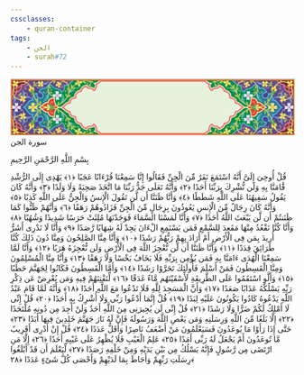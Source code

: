```yaml
---
cssclasses:
    - quran-container
tags:
    - الجن
    - surah#72
---
```

<div class="quran-container">
<span class="second-border"></span>
<span class="border"></span>
<div class="head-container">
<img src="https://raw.githubusercontent.com/LORDyyyyy/obsidian-the_quran_vault/main/The%20Quran%20Vault/src/webview/surah_head.png" height=100>
<div class="surah-name">
<span class="surah-name-fnt">سورة الجن</span>
</div>
</div>
<div class="quran-content">
<div class="name-of-god"> <p> بِسْمِ اللَّهِ الرَّحْمَنِ الرَّحِيمِ </p></div>
<p>
<span class="sign" id="f1">قُلْ أُوحِىَ إِلَىَّ أَنَّهُ اسْتَمَعَ نَفَرٌ مِّنَ الْجِنِّ فَقَالُوا إِنَّا سَمِعْنَا قُرْءَانًا عَجَبًا <span>﴿</span>١<span>﴾</span></span>
<span class="sign" id="f2">يَهْدِى إِلَى الرُّشْدِ فََٔامَنَّا بِهِ وَلَن نُّشْرِكَ بِرَبِّنَا أَحَدًا <span>﴿</span>٢<span>﴾</span></span>
<span class="sign" id="f3">وَأَنَّهُ تَعَلَى جَدُّ رَبِّنَا مَا اتَّخَذَ صَحِبَةً وَلَا وَلَدًا <span>﴿</span>٣<span>﴾</span></span>
<span class="sign" id="f4">وَأَنَّهُ كَانَ يَقُولُ سَفِيهُنَا عَلَى اللَّهِ شَطَطًا <span>﴿</span>٤<span>﴾</span></span>
<span class="sign" id="f5">وَأَنَّا ظَنَنَّا أَن لَّن تَقُولَ الْإِنسُ وَالْجِنُّ عَلَى اللَّهِ كَذِبًا <span>﴿</span>٥<span>﴾</span></span>
<span class="sign" id="f6">وَأَنَّهُ كَانَ رِجَالٌ مِّنَ الْإِنسِ يَعُوذُونَ بِرِجَالٍ مِّنَ الْجِنِّ فَزَادُوهُمْ رَهَقًا <span>﴿</span>٦<span>﴾</span></span>
<span class="sign" id="f7">وَأَنَّهُمْ ظَنُّوا كَمَا ظَنَنتُمْ أَن لَّن يَبْعَثَ اللَّهُ أَحَدًا <span>﴿</span>٧<span>﴾</span></span>
<span class="sign" id="f8">وَأَنَّا لَمَسْنَا السَّمَاءَ فَوَجَدْنَهَا مُلِئَتْ حَرَسًا شَدِيدًا وَشُهُبًا <span>﴿</span>٨<span>﴾</span></span>
<span class="sign" id="f9">وَأَنَّا كُنَّا نَقْعُدُ مِنْهَا مَقَعِدَ لِلسَّمْعِ فَمَن يَسْتَمِعِ الْءَانَ يَجِدْ لَهُ شِهَابًا رَّصَدًا <span>﴿</span>٩<span>﴾</span></span>
<span class="sign" id="f10">وَأَنَّا لَا نَدْرِى أَشَرٌّ أُرِيدَ بِمَن فِى الْأَرْضِ أَمْ أَرَادَ بِهِمْ رَبُّهُمْ رَشَدًا <span>﴿</span>١۰<span>﴾</span></span>
<span class="sign" id="f11">وَأَنَّا مِنَّا الصَّلِحُونَ وَمِنَّا دُونَ ذَلِكَ كُنَّا طَرَائِقَ قِدَدًا <span>﴿</span>١١<span>﴾</span></span>
<span class="sign" id="f12">وَأَنَّا ظَنَنَّا أَن لَّن نُّعْجِزَ اللَّهَ فِى الْأَرْضِ وَلَن نُّعْجِزَهُ هَرَبًا <span>﴿</span>١٢<span>﴾</span></span>
<span class="sign" id="f13">وَأَنَّا لَمَّا سَمِعْنَا الْهُدَى ءَامَنَّا بِهِ فَمَن يُؤْمِن بِرَبِّهِ فَلَا يَخَافُ بَخْسًا وَلَا رَهَقًا <span>﴿</span>١٣<span>﴾</span></span>
<span class="sign" id="f14">وَأَنَّا مِنَّا الْمُسْلِمُونَ وَمِنَّا الْقَسِطُونَ فَمَنْ أَسْلَمَ فَأُولَئِكَ تَحَرَّوْا رَشَدًا <span>﴿</span>١٤<span>﴾</span></span>
<span class="sign" id="f15">وَأَمَّا الْقَسِطُونَ فَكَانُوا لِجَهَنَّمَ حَطَبًا <span>﴿</span>١٥<span>﴾</span></span>
<span class="sign" id="f16">وَأَلَّوِ اسْتَقَمُوا عَلَى الطَّرِيقَةِ لَأَسْقَيْنَهُم مَّاءً غَدَقًا <span>﴿</span>١٦<span>﴾</span></span>
<span class="sign" id="f17">لِّنَفْتِنَهُمْ فِيهِ وَمَن يُعْرِضْ عَن ذِكْرِ رَبِّهِ يَسْلُكْهُ عَذَابًا صَعَدًا <span>﴿</span>١٧<span>﴾</span></span>
<span class="sign" id="f18">وَأَنَّ الْمَسَجِدَ لِلَّهِ فَلَا تَدْعُوا مَعَ اللَّهِ أَحَدًا <span>﴿</span>١٨<span>﴾</span></span>
<span class="sign" id="f19">وَأَنَّهُ لَمَّا قَامَ عَبْدُ اللَّهِ يَدْعُوهُ كَادُوا يَكُونُونَ عَلَيْهِ لِبَدًا <span>﴿</span>١٩<span>﴾</span></span>
<span class="sign" id="f20">قُلْ إِنَّمَا أَدْعُوا رَبِّى وَلَا أُشْرِكُ بِهِ أَحَدًا <span>﴿</span>٢۰<span>﴾</span></span>
<span class="sign" id="f21">قُلْ إِنِّى لَا أَمْلِكُ لَكُمْ ضَرًّا وَلَا رَشَدًا <span>﴿</span>٢١<span>﴾</span></span>
<span class="sign" id="f22">قُلْ إِنِّى لَن يُجِيرَنِى مِنَ اللَّهِ أَحَدٌ وَلَنْ أَجِدَ مِن دُونِهِ مُلْتَحَدًا <span>﴿</span>٢٢<span>﴾</span></span>
<span class="sign" id="f23">إِلَّا بَلَغًا مِّنَ اللَّهِ وَرِسَلَتِهِ وَمَن يَعْصِ اللَّهَ وَرَسُولَهُ فَإِنَّ لَهُ نَارَ جَهَنَّمَ خَلِدِينَ فِيهَا أَبَدًا <span>﴿</span>٢٣<span>﴾</span></span>
<span class="sign" id="f24">حَتَّى إِذَا رَأَوْا مَا يُوعَدُونَ فَسَيَعْلَمُونَ مَنْ أَضْعَفُ نَاصِرًا وَأَقَلُّ عَدَدًا <span>﴿</span>٢٤<span>﴾</span></span>
<span class="sign" id="f25">قُلْ إِنْ أَدْرِى أَقَرِيبٌ مَّا تُوعَدُونَ أَمْ يَجْعَلُ لَهُ رَبِّى أَمَدًا <span>﴿</span>٢٥<span>﴾</span></span>
<span class="sign" id="f26">عَلِمُ الْغَيْبِ فَلَا يُظْهِرُ عَلَى غَيْبِهِ أَحَدًا <span>﴿</span>٢٦<span>﴾</span></span>
<span class="sign" id="f27">إِلَّا مَنِ ارْتَضَى مِن رَّسُولٍ فَإِنَّهُ يَسْلُكُ مِن بَيْنِ يَدَيْهِ وَمِنْ خَلْفِهِ رَصَدًا <span>﴿</span>٢٧<span>﴾</span></span>
<span class="sign" id="f28">لِّيَعْلَمَ أَن قَدْ أَبْلَغُوا رِسَلَتِ رَبِّهِمْ وَأَحَاطَ بِمَا لَدَيْهِمْ وَأَحْصَى كُلَّ شَىْءٍ عَدَدًا <span>﴿</span>٢٨<span>﴾</span></span>

</p>
</div>
<span class="border" style="margin-top:25px;"></span>
<span class="second-border-bottom"></span>
</div>
